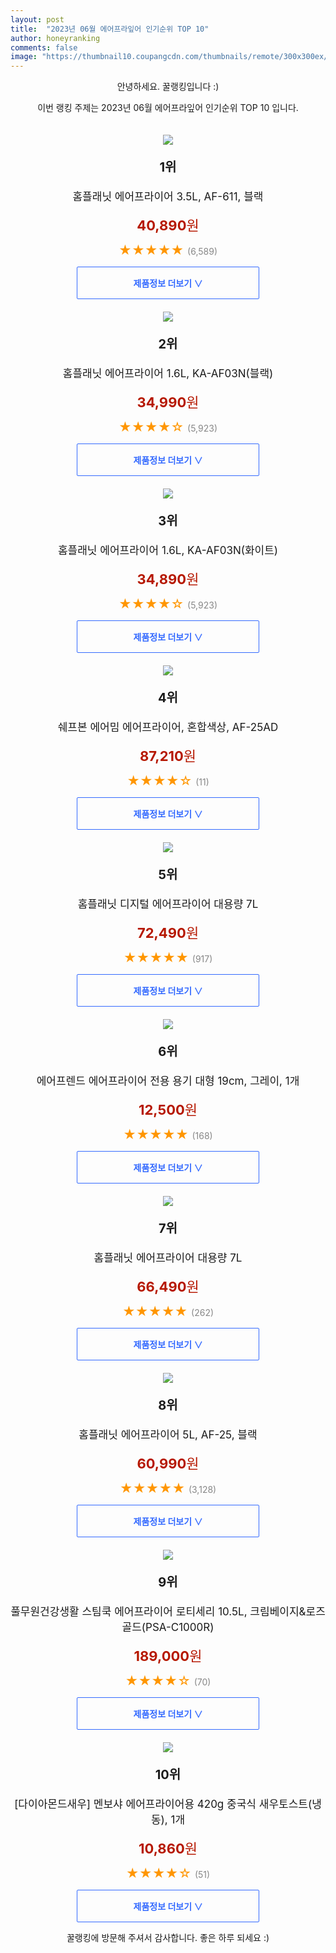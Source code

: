 ```yaml
---
layout: post
title:  "2023년 06월 에어프라잎어 인기순위 TOP 10"
author: honeyranking
comments: false
image: "https://thumbnail10.coupangcdn.com/thumbnails/remote/300x300ex/image/retail/images/217998999266375-b4f8a4b3-ffe4-40aa-9c8f-57c413740966.jpg"
---
```

<p style="text-align: center;">안녕하세요. 꿀랭킹입니다 :)</p>
<p style="text-align: center;">이번 랭킹 주제는 2023년 06월 에어프라잎어 인기순위 TOP 10 입니다.</p><center><img src="https://thumbnail10.coupangcdn.com/thumbnails/remote/300x300ex/image/retail/images/217998999266375-b4f8a4b3-ffe4-40aa-9c8f-57c413740966.jpg" style="margin-top:20px" /></center><p style="text-align: center; font-size: 20px"><b>1위</b></p><p style="text-align: center; font-size: 17px">홈플래닛 에어프라이어 3.5L, AF-611, 블랙</p><p style="text-align: center;"><span style="color: #b61800; font-size: 22px;"><b>40,890</b>원</span></p><p style="text-align: center;"><span style="color: #ff9600; font-size: 20px;">★★★★★ </span><span style="color: #878787;">(6,589)</span></p><center><a href="https://link.coupang.com/a/020hU"><div style="font-size: 14px; display: inline-block; padding: 15px 90px; color: #346aff; border-radius: 2px; border: 1px solid #346aff; cursor: pointer;"><b>제품정보 더보기 &or;</b></div></a></center><center><img src="https://thumbnail6.coupangcdn.com/thumbnails/remote/300x300ex/image/retail/images/2565196204901-b3ec7541-c31a-495e-bf8e-ebad5d52fc6a.jpg" style="margin-top:20px" /></center><p style="text-align: center; font-size: 20px"><b>2위</b></p><p style="text-align: center; font-size: 17px">홈플래닛 에어프라이어 1.6L, KA-AF03N(블랙)</p><p style="text-align: center;"><span style="color: #b61800; font-size: 22px;"><b>34,990</b>원</span></p><p style="text-align: center;"><span style="color: #ff9600; font-size: 20px;">★★★★☆ </span><span style="color: #878787;">(5,923)</span></p><center><a href="https://link.coupang.com/a/020hV"><div style="font-size: 14px; display: inline-block; padding: 15px 90px; color: #346aff; border-radius: 2px; border: 1px solid #346aff; cursor: pointer;"><b>제품정보 더보기 &or;</b></div></a></center><center><img src="https://thumbnail7.coupangcdn.com/thumbnails/remote/300x300ex/image/retail/images/1479300464463-dd2ec536-38f0-4603-bc19-5554a568e743.jpg" style="margin-top:20px" /></center><p style="text-align: center; font-size: 20px"><b>3위</b></p><p style="text-align: center; font-size: 17px">홈플래닛 에어프라이어 1.6L, KA-AF03N(화이트)</p><p style="text-align: center;"><span style="color: #b61800; font-size: 22px;"><b>34,890</b>원</span></p><p style="text-align: center;"><span style="color: #ff9600; font-size: 20px;">★★★★☆ </span><span style="color: #878787;">(5,923)</span></p><center><a href="https://link.coupang.com/a/020hW"><div style="font-size: 14px; display: inline-block; padding: 15px 90px; color: #346aff; border-radius: 2px; border: 1px solid #346aff; cursor: pointer;"><b>제품정보 더보기 &or;</b></div></a></center><center><img src="https://thumbnail8.coupangcdn.com/thumbnails/remote/300x300ex/image/retail/images/2023/02/27/17/6/c618299d-a1fd-4346-ae41-2ce6f40d58fe.jpg" style="margin-top:20px" /></center><p style="text-align: center; font-size: 20px"><b>4위</b></p><p style="text-align: center; font-size: 17px">쉐프본 에어밈 에어프라이어, 혼합색상, AF-25AD</p><p style="text-align: center;"><span style="color: #b61800; font-size: 22px;"><b>87,210</b>원</span></p><p style="text-align: center;"><span style="color: #ff9600; font-size: 20px;">★★★★☆ </span><span style="color: #878787;">(11)</span></p><center><a href="https://link.coupang.com/a/020hX"><div style="font-size: 14px; display: inline-block; padding: 15px 90px; color: #346aff; border-radius: 2px; border: 1px solid #346aff; cursor: pointer;"><b>제품정보 더보기 &or;</b></div></a></center><center><img src="https://thumbnail8.coupangcdn.com/thumbnails/remote/300x300ex/image/retail/images/453315799604973-0b4d6416-ce22-4f34-bd2f-6a3ead748f1a.jpg" style="margin-top:20px" /></center><p style="text-align: center; font-size: 20px"><b>5위</b></p><p style="text-align: center; font-size: 17px">홈플래닛 디지털 에어프라이어 대용량 7L</p><p style="text-align: center;"><span style="color: #b61800; font-size: 22px;"><b>72,490</b>원</span></p><p style="text-align: center;"><span style="color: #ff9600; font-size: 20px;">★★★★★ </span><span style="color: #878787;">(917)</span></p><center><a href="https://link.coupang.com/a/020hY"><div style="font-size: 14px; display: inline-block; padding: 15px 90px; color: #346aff; border-radius: 2px; border: 1px solid #346aff; cursor: pointer;"><b>제품정보 더보기 &or;</b></div></a></center><center><img src="https://thumbnail10.coupangcdn.com/thumbnails/remote/300x300ex/image/retail/images/2021/01/26/16/1/6dc43a06-db0f-4e3e-9369-f07e364dac6b.jpg" style="margin-top:20px" /></center><p style="text-align: center; font-size: 20px"><b>6위</b></p><p style="text-align: center; font-size: 17px">에어프렌드 에어프라이어 전용 용기 대형 19cm, 그레이, 1개</p><p style="text-align: center;"><span style="color: #b61800; font-size: 22px;"><b>12,500</b>원</span></p><p style="text-align: center;"><span style="color: #ff9600; font-size: 20px;">★★★★★ </span><span style="color: #878787;">(168)</span></p><center><a href="https://link.coupang.com/a/020hZ"><div style="font-size: 14px; display: inline-block; padding: 15px 90px; color: #346aff; border-radius: 2px; border: 1px solid #346aff; cursor: pointer;"><b>제품정보 더보기 &or;</b></div></a></center><center><img src="https://thumbnail8.coupangcdn.com/thumbnails/remote/300x300ex/image/retail/images/453338554091547-62b6bd84-805d-44bd-bc19-c0ed6b91903e.jpg" style="margin-top:20px" /></center><p style="text-align: center; font-size: 20px"><b>7위</b></p><p style="text-align: center; font-size: 17px">홈플래닛 에어프라이어 대용량 7L</p><p style="text-align: center;"><span style="color: #b61800; font-size: 22px;"><b>66,490</b>원</span></p><p style="text-align: center;"><span style="color: #ff9600; font-size: 20px;">★★★★★ </span><span style="color: #878787;">(262)</span></p><center><a href="https://link.coupang.com/a/020h0"><div style="font-size: 14px; display: inline-block; padding: 15px 90px; color: #346aff; border-radius: 2px; border: 1px solid #346aff; cursor: pointer;"><b>제품정보 더보기 &or;</b></div></a></center><center><img src="https://thumbnail8.coupangcdn.com/thumbnails/remote/300x300ex/image/retail/images/42784824408200-31221b14-cdc0-40cf-b27d-bb7fc7f25b68.jpg" style="margin-top:20px" /></center><p style="text-align: center; font-size: 20px"><b>8위</b></p><p style="text-align: center; font-size: 17px">홈플래닛 에어프라이어 5L, AF-25, 블랙</p><p style="text-align: center;"><span style="color: #b61800; font-size: 22px;"><b>60,990</b>원</span></p><p style="text-align: center;"><span style="color: #ff9600; font-size: 20px;">★★★★★ </span><span style="color: #878787;">(3,128)</span></p><center><a href="https://link.coupang.com/a/020h1"><div style="font-size: 14px; display: inline-block; padding: 15px 90px; color: #346aff; border-radius: 2px; border: 1px solid #346aff; cursor: pointer;"><b>제품정보 더보기 &or;</b></div></a></center><center><img src="https://thumbnail8.coupangcdn.com/thumbnails/remote/300x300ex/image/vendor_inventory/10e8/b5c2e4fc7750fddb18d839eaccae53e695305ad77740f622d4fa76562374.jpg" style="margin-top:20px" /></center><p style="text-align: center; font-size: 20px"><b>9위</b></p><p style="text-align: center; font-size: 17px">풀무원건강생활 스팀쿡 에어프라이어 로티세리 10.5L, 크림베이지&로즈골드(PSA-C1000R)</p><p style="text-align: center;"><span style="color: #b61800; font-size: 22px;"><b>189,000</b>원</span></p><p style="text-align: center;"><span style="color: #ff9600; font-size: 20px;">★★★★☆ </span><span style="color: #878787;">(70)</span></p><center><a href="https://link.coupang.com/a/020h2"><div style="font-size: 14px; display: inline-block; padding: 15px 90px; color: #346aff; border-radius: 2px; border: 1px solid #346aff; cursor: pointer;"><b>제품정보 더보기 &or;</b></div></a></center><center><img src="https://thumbnail8.coupangcdn.com/thumbnails/remote/300x300ex/image/vendor_inventory/9574/5503b3dc1a8c5a1bbca8a6852c6735311dbc816773a3ba99d86cdcf9726d.jpg" style="margin-top:20px" /></center><p style="text-align: center; font-size: 20px"><b>10위</b></p><p style="text-align: center; font-size: 17px">[다이아몬드새우] 멘보샤 에어프라이어용 420g 중국식 새우토스트(냉동), 1개</p><p style="text-align: center;"><span style="color: #b61800; font-size: 22px;"><b>10,860</b>원</span></p><p style="text-align: center;"><span style="color: #ff9600; font-size: 20px;">★★★★☆ </span><span style="color: #878787;">(51)</span></p><center><a href="https://link.coupang.com/a/020h3"><div style="font-size: 14px; display: inline-block; padding: 15px 90px; color: #346aff; border-radius: 2px; border: 1px solid #346aff; cursor: pointer;"><b>제품정보 더보기 &or;</b></div></a></center><p style="text-align: center;">꿀랭킹에 방문해 주셔서 감사합니다. 좋은 하루 되세요 :)</p>